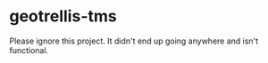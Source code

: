 # geotrellis-tms

Please ignore this project. It didn't end up going anywhere and isn't functional.
